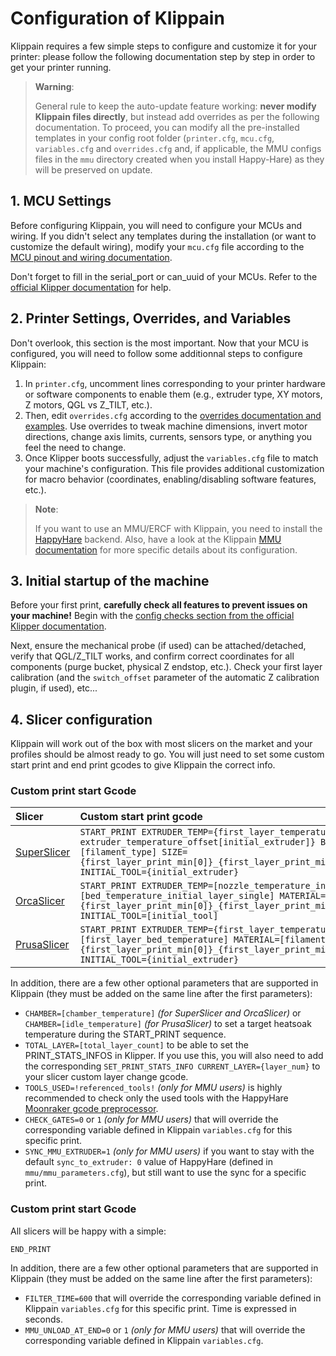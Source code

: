 # Configuration of Klippain

Klippain requires a few simple steps to configure and customize it for your printer: please follow the following documentation step by step in order to get your printer running.

  > **Warning**:
  >
  > General rule to keep the auto-update feature working: **never modify Klippain files directly**, but instead add overrides as per the following documentation. To proceed, you can modify all the pre-installed templates in your config root folder (`printer.cfg`, `mcu.cfg`, `variables.cfg` and `overrides.cfg` and, if applicable, the MMU configs files in the `mmu` directory created when you install Happy-Hare) as they will be preserved on update.

## 1. MCU Settings

Before configuring Klippain, you will need to configure your MCUs and wiring. If you didn't select any templates during the installation (or want to customize the default wiring), modify your `mcu.cfg` file according to the [MCU pinout and wiring documentation](./pinout.md).

Don't forget to fill in the serial_port or can_uuid of your MCUs. Refer to the [official Klipper documentation](https://www.klipper3d.org/FAQ.html#wheres-my-serial-port) for help.

## 2. Printer Settings, Overrides, and Variables

Don't overlook, this section is the most important. Now that your MCU is configured, you will need to follow some additionnal steps to configure Klippain:

  1. In `printer.cfg`, uncomment lines corresponding to your printer hardware or software components to enable them (e.g., extruder type, XY motors, Z motors, QGL vs Z_TILT, etc.).
  1. Then, edit `overrides.cfg` according to the [overrides documentation and examples](./overrides.md). Use overrides to tweak machine dimensions, invert motor directions, change axis limits, currents, sensors type, or anything you feel the need to change.
  1. Once Klipper boots successfully, adjust the `variables.cfg` file to match your machine's configuration. This file provides additional customization for macro behavior (coordinates, enabling/disabling software features, etc.).

  > **Note**:
  >
  > If you want to use an MMU/ERCF with Klippain, you need to install the [HappyHare](https://github.com/moggieuk/Happy-Hare) backend. Also, have a look at the Klippain [MMU documentation](./docs/mmu.md) for more specific details about its configuration.

## 3. Initial startup of the machine

Before your first print, **carefully check all features to prevent issues on your machine!** Begin with the [config checks section from the official Klipper documentation](https://www.klipper3d.org/Config_checks.html).

Next, ensure the mechanical probe (if used) can be attached/detached, verify that QGL/Z_TILT works, and confirm correct coordinates for all components (purge bucket, physical Z endstop, etc.). Check your first layer calibration (and the `switch_offset` parameter of the automatic Z calibration plugin, if used), etc...

## 4. Slicer configuration

Klippain will work out of the box with most slicers on the market and your profiles should be almost ready to go. You will just need to set some custom start print and end print gcodes to give Klippain the correct info.

### Custom print start Gcode

| Slicer | Custom start print gcode |
|:-------|:-------------------------|
|[SuperSlicer](https://github.com/supermerill/SuperSlicer)|`START_PRINT EXTRUDER_TEMP={first_layer_temperature[initial_extruder] + extruder_temperature_offset[initial_extruder]} BED_TEMP=[first_layer_bed_temperature] MATERIAL=[filament_type] SIZE={first_layer_print_min[0]}_{first_layer_print_min[1]}_{first_layer_print_max[0]}_{first_layer_print_max[1]} INITIAL_TOOL={initial_extruder}`|
|[OrcaSlicer](https://github.com/SoftFever/OrcaSlicer)|`START_PRINT EXTRUDER_TEMP=[nozzle_temperature_initial_layer] BED_TEMP=[bed_temperature_initial_layer_single] MATERIAL=[filament_type] SIZE={first_layer_print_min[0]}_{first_layer_print_min[1]}_{first_layer_print_max[0]}_{first_layer_print_max[1]} INITIAL_TOOL=[initial_tool]`|
|[PrusaSlicer](https://github.com/prusa3d/PrusaSlicer)|`START_PRINT EXTRUDER_TEMP={first_layer_temperature[initial_extruder]} BED_TEMP=[first_layer_bed_temperature] MATERIAL=[filament_type] SIZE={first_layer_print_min[0]}_{first_layer_print_min[1]}_{first_layer_print_max[0]}_{first_layer_print_max[1]} INITIAL_TOOL={initial_extruder}`|

In addition, there are a few other optional parameters that are supported in Klippain (they must be added on the same line after the first parameters):
  - `CHAMBER=[chamber_temperature]` *(for SuperSlicer and OrcaSlicer)* or `CHAMBER=[idle_temperature]` *(for PrusaSlicer)* to set a target heatsoak temperature during the START_PRINT sequence.
  - `TOTAL_LAYER=[total_layer_count]` to be able to set the PRINT_STATS_INFOS in Klipper. If you use this, you will also need to add the corresponding `SET_PRINT_STATS_INFO CURRENT_LAYER={layer_num}` to your slicer custom layer change gcode.
  - `TOOLS_USED=!referenced_tools!` *(only for MMU users)* is highly recommended to check only the used tools with the HappyHare [Moonraker gcode preprocessor](https://github.com/moggieuk/Happy-Hare/blob/main/doc/gcode_preprocessing.md).
  - `CHECK_GATES=0` or `1` *(only for MMU users)* that will override the corresponding variable defined in Klippain `variables.cfg` for this specific print.
  - `SYNC_MMU_EXTRUDER=1` *(only for MMU users)* if you want to stay with the default `sync_to_extruder: 0` value of HappyHare (defined in `mmu/mmu_parameters.cfg`), but still want to use the sync for a specific print.


### Custom print start Gcode

All slicers will be happy with a simple:
```
END_PRINT
```

In addition, there are a few other optional parameters that are supported in Klippain (they must be added on the same line after the first parameters):
  - `FILTER_TIME=600` that will override the corresponding variable defined in Klippain `variables.cfg` for this specific print. Time is expressed in seconds.
  - `MMU_UNLOAD_AT_END=0` or `1` *(only for MMU users)* that will override the corresponding variable defined in Klippain `variables.cfg`.
